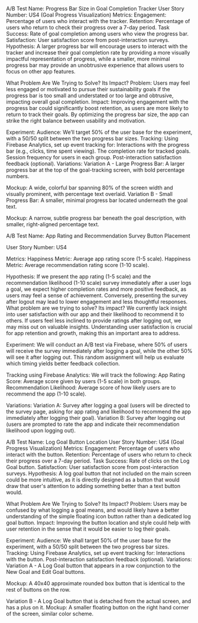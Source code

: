 

A/B Test Name: Progress Bar Size in Goal Completion Tracker
User Story Number: US4 (Goal Progress Visualization)
Metrics:
Engagement: Percentage of users who interact with the tracker.
Retention: Percentage of users who return to check their progress over a 7-day period.
Task Success: Rate of goal completion among users who view the progress bar.
Satisfaction: User satisfaction score from post-interaction surveys.
Hypothesis:
A larger progress bar will encourage users to interact with the tracker and increase their goal completion rate by providing a more visually impactful representation of progress, while a smaller, more minimal progress bar may provide an unobtrusive experience that allows users to focus on other app features.

What Problem Are We Trying to Solve? Its Impact?
Problem: Users may feel less engaged or motivated to pursue their sustainability goals if the progress bar is too small and understated or too large and obtrusive, impacting overall goal completion. Impact: Improving engagement with the progress bar could significantly boost retention, as users are more likely to return to track their goals. By optimizing the progress bar size, the app can strike the right balance between usability and motivation.

Experiment:
Audience: We’ll target 50% of the user base for the experiment, with a 50/50 split between the two progress bar sizes.
Tracking: Using Firebase Analytics, set up event tracking for:
Interactions with the progress bar (e.g., clicks, time spent viewing).
The completion rate for tracked goals.
Session frequency for users in each group.
Post-interaction satisfaction feedback (optional).
Variations:
Variation A - Large Progress Bar: A larger progress bar at the top of the goal-tracking screen, with bold percentage numbers.

Mockup: A wide, colorful bar spanning 80% of the screen width and visually prominent, with percentage text overlaid.
Variation B - Small Progress Bar: A smaller, minimal progress bar located underneath the goal text.

Mockup: A narrow, subtle progress bar beneath the goal description, with smaller, right-aligned percentage text.



A/B Test Name: App Rating and Recommendation Survey Button Placement

User Story Number: US4

Metrics:
Happiness Metric: Average app rating score (1-5 scale).
Happiness Metric: Average recommendation rating score (1-10 scale).

Hypothesis:
If we present the app rating (1-5 scale) and the recommendation likelihood (1-10 scale) survey immediately after a user logs a goal, we expect higher completion rates and more positive feedback, as users may feel a sense of achievement. Conversely, presenting the survey after logout may lead to lower engagement and less thoughtful responses.
What problem are we trying to solve? Its impact?
We currently lack insight into user satisfaction with our app and their likelihood to recommend it to others. If users feel less inclined to provide ratings after logging out, we may miss out on valuable insights. Understanding user satisfaction is crucial for app retention and growth, making this an important area to address.

Experiment:
We will conduct an A/B test via Firebase, where 50% of users will receive the survey immediately after logging a goal, while the other 50% will see it after logging out. This random assignment will help us evaluate which timing yields better feedback collection.

Tracking using Firebase Analytics:
We will track the following:
App Rating Score: Average score given by users (1-5 scale) in both groups.
Recommendation Likelihood: Average score of how likely users are to recommend the app (1-10 scale).

Variations:
Variation A: Survey after logging a goal (users will be directed to the survey page, asking for app rating and likelihood to recommend the app immediately after logging their goal).
Variation B: Survey after logging out (users are prompted to rate the app and indicate their recommendation likelihood upon logging out).



A/B Test Name: Log Goal Button Location
User Story Number: US4 (Goal Progress Visualization) 
Metrics: Engagement: Percentage of users who interact with the button. 
Retention: Percentage of users who return to check their progress over a 7-day period. 
Task Success: Rate of clicks on the Log Goal button. 
Satisfaction: User satisfaction score from post-interaction surveys. 
Hypothesis: 
A log goal button that not included on the main screen could be more intuitive, as it is directly designed as a button that would draw that user's attention to adding something better than a text button would.

What Problem Are We Trying to Solve? Its Impact? 
Problem: Users may be confused by what logging a goal means, and would likely have a better understanding of the simple floating icon button rather than a dedicated log goal button.
Impact: Improving the button location and style could help with user retention in the sense that it would be easier to log their goals.

Experiment: 
Audience: We shall target 50% of the user base for the experiment, with a 50/50 split between the two progress bar sizes. 
Tracking: Using Firebase Analytics, set up event tracking for: 
Interactions with the button.
Post-interaction satisfaction feedback (optional). 
Variations: 
Variation A - A Log Goal button that appears in a row conjunction to the New Goal and Edit Goal buttons.

Mockup: A 40x40 approximate rounded box button that is identical to the rest of buttons on the row.

Variation B - A Log Goal button that is detached from the actual screen, and has a plus on it.
Mockup: A smaller floating button on the right hand corner of the screen, similar color scheme.

